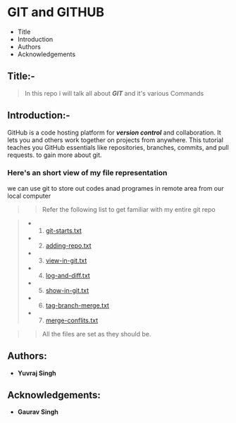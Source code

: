 # GIT and GITHUB
 
 - Title
 - Introduction 
 - Authors
 - Acknowledgements

## Title:-

 > In this repo i will talk all about ***GIT*** and it's various Commands

## Introduction:-

GitHub is a code hosting platform for ***version control*** and collaboration. It lets you and others work together on projects from anywhere. This tutorial teaches you GitHub essentials like repositories, branches, commits, and pull requests.
to gain more about git.

### Here's an short view of my file representation 
   we can use git to store out codes anad programes in remote area from our local computer

>> Refer the following list to get familiar with my entire git repo

> - 1. [git-starts.txt](https://github.com/YuweAEC/learning-git/blob/master/git-Starts.txt)
> - 2. [adding-repo.txt](https://github.com/YuweAEC/learning-git/blob/master/adding-repo.txt)
> - 3. [view-in-git.txt](https://github.com/YuweAEC/learning-git/blob/master/view-in-git.txt)
> - 4. [log-and-diff.txt](https://github.com/YuweAEC/learning-git/blob/master/log-and-diff.txt)
> - 5. [show-in-git.txt](https://github.com/YuweAEC/learning-git/blob/master/show-in-git.txt)
> - 6. [tag-branch-merge.txt](https://github.com/YuweAEC/learning-git/blob/master/tag-branch-merge.txt)
> - 7. [merge-conflits.txt](https://github.com/YuweAEC/learning-git/blob/master/merge-conflits.txt)

>> All the files are set as they should be. 

## Authors:

 - **Yuvraj Singh**

## Acknowledgements:

 - **Gaurav Singh**

